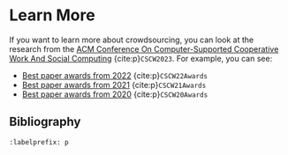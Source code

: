 # Learn More
If you want to learn more about crowdsourcing, you can look at the research from the [ACM Conference On Computer-Supported Cooperative Work And Social Computing](https://cscw.acm.org/) {cite:p}`CSCW2023`. For example, you can see:
- [Best paper awards from 2022](https://programs.sigchi.org/cscw/2022/awards/best-papers) {cite:p}`CSCW22Awards`
- [Best paper awards from 2021](https://programs.sigchi.org/cscw/2021/awards/best-papers) {cite:p}`CSCW21Awards`
- [Best paper awards from 2020](https://programs.sigchi.org/cscw/2020/awards/best-papers) {cite:p}`CSCW20Awards`


## Bibliography
```{bibliography} ch16_references.bib
:labelprefix: p
```